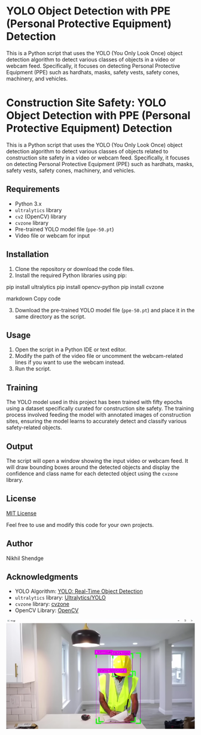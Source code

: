 # YOLO Object Detection with PPE (Personal Protective Equipment) Detection

This is a Python script that uses the YOLO (You Only Look Once) object detection algorithm to detect various classes of objects in a video or webcam feed. Specifically, it focuses on detecting Personal Protective Equipment (PPE) such as hardhats, masks, safety vests, safety cones, machinery, and vehicles.

# Construction Site Safety: YOLO Object Detection with PPE (Personal Protective Equipment) Detection

This is a Python script that uses the YOLO (You Only Look Once) object detection algorithm to detect various classes of objects related to construction site safety in a video or webcam feed. Specifically, it focuses on detecting Personal Protective Equipment (PPE) such as hardhats, masks, safety vests, safety cones, machinery, and vehicles.


## Requirements

- Python 3.x
- `ultralytics` library
- `cv2` (OpenCV) library
- `cvzone` library
- Pre-trained YOLO model file (`ppe-50.pt`)
- Video file or webcam for input

## Installation

1. Clone the repository or download the code files.
2. Install the required Python libraries using pip:

pip install ultralytics
pip install opencv-python
pip install cvzone

markdown
Copy code

3. Download the pre-trained YOLO model file (`ppe-50.pt`) and place it in the same directory as the script.

## Usage

1. Open the script in a Python IDE or text editor.
2. Modify the path of the video file or uncomment the webcam-related lines if you want to use the webcam instead.
3. Run the script.

## Training

The YOLO model used in this project has been trained with fifty epochs using a dataset specifically curated for construction site safety. The training process involved feeding the model with annotated images of construction sites, ensuring the model learns to accurately detect and classify various safety-related objects.


## Output

The script will open a window showing the input video or webcam feed. It will draw bounding boxes around the detected objects and display the confidence and class name for each detected object using the `cvzone` library.

## License

[MIT License](LICENSE)

Feel free to use and modify this code for your own projects.

## Author

Nikhil Shendge

## Acknowledgments

- YOLO Algorithm: [YOLO: Real-Time Object Detection](https://pjreddie.com/darknet/yolo/)
- `ultralytics` library: [Ultralytics/YOLO](https://github.com/ultralytics/yolov5)
- `cvzone` library: [cvzone](https://github.com/cvzone/cvzone)
- OpenCV Library: [OpenCV](https://opencv.org/)

![Object Detection with PPE](output.png)